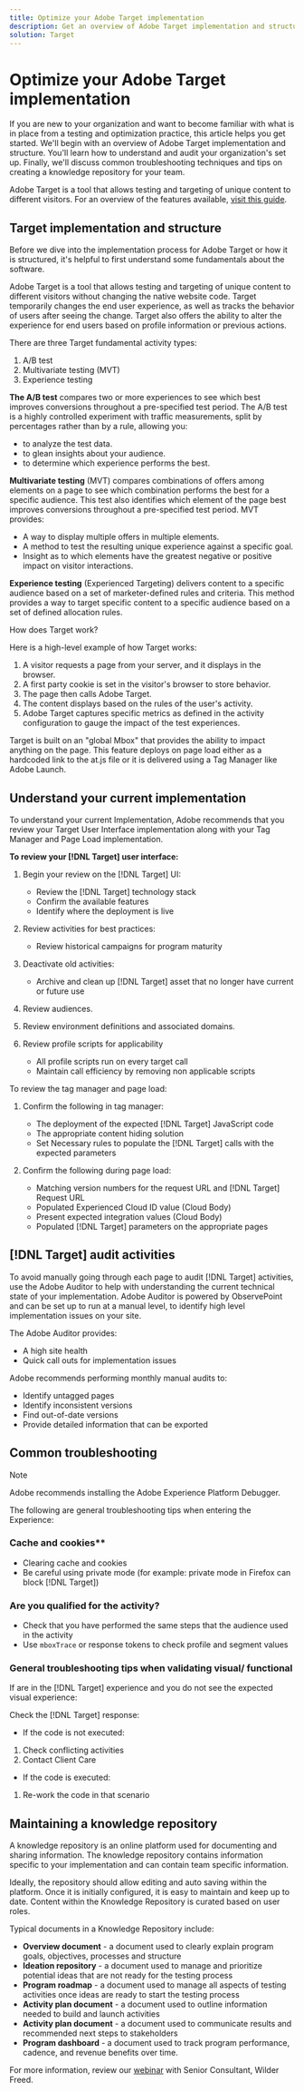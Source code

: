 ```yaml
---
title: Optimize your Adobe Target implementation
description: Get an overview of Adobe Target implementation and structure. Learn how to understand and audit your organization's set up. Learn the common troubleshooting techniques and tips on creating a knowledge repository for your team. 
solution: Target
---
```

# Optimize your Adobe Target implementation

If you are new to your organization and want to become familiar with what is in place from a testing and optimization practice, this article helps you get started. We'll begin with an overview of Adobe Target implementation and structure. You'll learn how to understand and audit your organization's set up. Finally, we'll discuss common troubleshooting techniques and tips on creating a knowledge repository for your team.

Adobe Target is a tool that allows testing and targeting of unique content to different visitors. For an overview of the features available, [visit this guide](https://experienceleague.adobe.com/docs/target/using/introduction/intro.html?lang=en).

## Target implementation and structure

Before we dive into the implementation process for Adobe Target or how it is structured, it's helpful to first understand some fundamentals about the software.

Adobe Target is a tool that allows testing and targeting of unique content to different visitors without changing the native website code. Target temporarily changes the end user experience, as well as tracks the behavior of users after seeing the change. Target also offers the ability to alter the experience for end users based on profile information or previous actions.

There are three Target fundamental activity types:

1. A/B test
2. Multivariate testing (MVT)
3. Experience testing

**The A/B test** compares two or more experiences to see which best improves conversions throughout a pre-specified test period. The A/B test is a highly controlled experiment with traffic measurements, split by percentages rather than by a rule, allowing you:

* to analyze the test data.
* to glean insights about your audience.
* to determine which experience performs the best.

**Multivariate testing** (MVT) compares combinations of offers among elements on a page to see which combination performs the best for a specific audience. This test also identifies which element of the page best improves conversions throughout a pre-specified test period. MVT provides:

* A way to display multiple offers in multiple elements.
* A method to test the resulting unique experience against a specific goal.
* Insight as to which elements have the greatest negative or positive impact on visitor interactions.

**Experience testing** (Experienced Targeting) delivers content to a specific audience based on a set of marketer-defined rules and criteria. This method provides a way to target specific content to a specific audience based on a set of defined allocation rules.

How does Target work?

Here is a high-level example of how Target works:

1. A visitor requests a page from your server, and it displays in the browser.
1. A first party cookie is set in the visitor's browser to store behavior.
1. The page then calls Adobe Target.
1. The content displays based on the rules of the user's activity.
1. Adobe Target captures specific metrics as defined in the activity configuration to gauge the impact of the test experiences.

Target is built on an &quot;global Mbox&quot; that provides the ability to impact anything on the page. This feature deploys on page load either as a hardcoded link to the at.js file or it is delivered using a Tag Manager like Adobe Launch.

## Understand your current implementation

To understand your current Implementation, Adobe recommends that you review your Target User Interface implementation along with your Tag Manager and Page Load implementation.

**To review your [!DNL Target] user interface:**

1. Begin your review on the [!DNL Target] UI:

   * Review the [!DNL Target] technology stack
   * Confirm the available features
   * Identify where the deployment is live

1. Review activities for best practices:

   * Review historical campaigns for program maturity

1. Deactivate old activities:
  
   * Archive and clean up [!DNL Target] asset that no longer have current or future use

1. Review audiences.

1. Review environment definitions and associated domains.

1. Review profile scripts for applicability

   * All profile scripts run on every target call
   * Maintain call efficiency by removing non applicable scripts

To review the tag manager and page load:

1. Confirm the following in tag manager:
  
   * The deployment of the expected [!DNL Target] JavaScript code
   * The appropriate content hiding solution
   * Set Necessary rules to populate the [!DNL Target] calls with the expected parameters

1. Confirm the following during page load:
  
   * Matching version numbers for the request URL and [!DNL Target] Request URL
   * Populated Experienced Cloud ID value (Cloud Body)
   * Present expected integration values (Cloud Body)
   * Populated [!DNL Target] parameters on the appropriate pages

## [!DNL Target] audit activities

To avoid manually going through each page to audit [!DNL Target] activities, use the Adobe Auditor to help with understanding the current technical state of your implementation. Adobe Auditor is powered by ObservePoint and can be set up to run at a manual level, to identify high level implementation issues on your site.

The Adobe Auditor provides:

* A high site health
* Quick call outs for implementation issues

Adobe recommends performing monthly manual audits to:

* Identify untagged pages
* Identify inconsistent versions
* Find out-of-date versions
* Provide detailed information that can be exported

## Common troubleshooting

>[!NOTE]
>
>Adobe recommends installing the Adobe Experience Platform Debugger.

The following are general troubleshooting tips when entering the Experience:

### Cache and cookies**

* Clearing cache and cookies
* Be careful using private mode (for example: private mode in Firefox can block [!DNL Target])

### Are you qualified for the activity?

* Check that you have performed the same steps that the audience used in the activity
* Use `mboxTrace` or response tokens to check profile and segment values

### General troubleshooting tips when validating visual/ functional

If are in the [!DNL Target] experience and you do not see the expected visual experience:

Check the [!DNL Target] response:

* If the code is not executed:

1. Check conflicting activities
1. Contact Client Care

* If the code is executed:

1. Re-work the code in that scenario

## Maintaining a knowledge repository

A knowledge repository is an online platform used for documenting and sharing information. The knowledge repository contains information specific to your implementation and can contain team specific information.

Ideally, the repository should allow editing and auto saving within the platform. Once it is initially configured, it is easy to maintain and keep up to date. Content within the Knowledge Repository is curated based on user roles.

Typical documents in a Knowledge Repository include:

* **Overview document** - a document used to clearly explain program goals, objectives, processes and structure
* **Ideation repository** - a document used to manage and prioritize potential ideas that are not ready for the testing process
* **Program roadmap** - a document used to manage all aspects of testing activities once ideas are ready to start the testing process
* **Activity plan document** - a document used to outline information needed to build and launch activities
* **Activity plan document** - a document used to communicate results and recommended next steps to stakeholders
* **Program dashboard** - a document used to track program performance, cadence, and revenue benefits over time.

For more information, review our [webinar](https://adobecustomersuccess.adobeconnect.com/p4p7xlp7dh42mp4/) with Senior Consultant, Wilder Freed.
